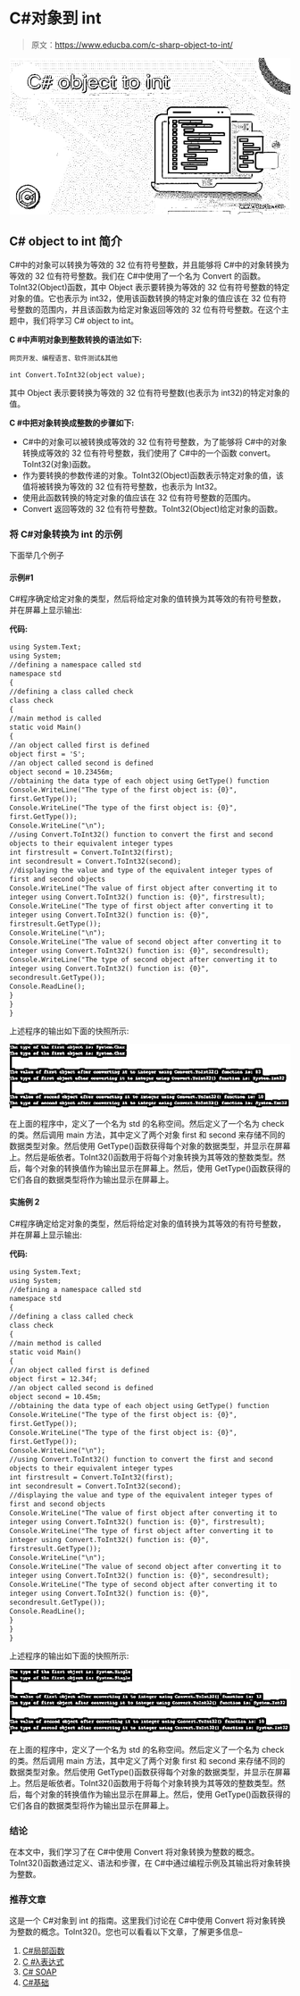 # C#对象到 int

> 原文：<https://www.educba.com/c-sharp-object-to-int/>

![C# object to int](img/9f25ce30da7c2067cf370da9a37eaed2.png)



## C# object to int 简介

C#中的对象可以转换为等效的 32 位有符号整数，并且能够将 C#中的对象转换为等效的 32 位有符号整数。我们在 C#中使用了一个名为 Convert 的函数。ToInt32(Object)函数，其中 Object 表示要转换为等效的 32 位有符号整数的特定对象的值。它也表示为 int32，使用该函数转换的特定对象的值应该在 32 位有符号整数的范围内，并且该函数为给定对象返回等效的 32 位有符号整数。在这个主题中，我们将学习 C# object to int。

**C #中声明对象到整数转换的语法如下:**

<small>网页开发、编程语言、软件测试&其他</small>

```
int Convert.ToInt32(object value);
```

其中 Object 表示要转换为等效的 32 位有符号整数(也表示为 int32)的特定对象的值。

**C #中把对象转换成整数的步骤如下:**

*   C#中的对象可以被转换成等效的 32 位有符号整数，为了能够将 C#中的对象转换成等效的 32 位有符号整数，我们使用了 C#中的一个函数 convert。ToInt32(对象)函数。
*   作为要转换的参数传递的对象。ToInt32(Object)函数表示特定对象的值，该值将被转换为等效的 32 位有符号整数，也表示为 Int32。
*   使用此函数转换的特定对象的值应该在 32 位有符号整数的范围内。
*   Convert 返回等效的 32 位有符号整数。ToInt32(Object)给定对象的函数。

### 将 C#对象转换为 int 的示例

下面举几个例子

#### 示例#1

C#程序确定给定对象的类型，然后将给定对象的值转换为其等效的有符号整数，并在屏幕上显示输出:

**代码:**

```
using System.Text;
using System;
//defining a namespace called std
namespace std
{
//defining a class called check
class check
{
//main method is called
static void Main()
{
//an object called first is defined
object first = 'S';
//an object called second is defined
object second = 10.23456m;
//obtaining the data type of each object using GetType() function
Console.WriteLine("The type of the first object is: {0}", first.GetType());
Console.WriteLine("The type of the first object is: {0}", first.GetType());
Console.WriteLine("\n");
//using Convert.ToInt32() function to convert the first and second objects to their equivalent integer types
int firstresult = Convert.ToInt32(first);
int secondresult = Convert.ToInt32(second);
//displaying the value and type of the equivalent integer types of first and second objects
Console.WriteLine("The value of first object after converting it to integer using Convert.ToInt32() function is: {0}", firstresult);
Console.WriteLine("The type of first object after converting it to integer using Convert.ToInt32() function is: {0}", firstresult.GetType());
Console.WriteLine("\n");
Console.WriteLine("The value of second object after converting it to integer using Convert.ToInt32() function is: {0}", secondresult);
Console.WriteLine("The type of second object after converting it to integer using Convert.ToInt32() function is: {0}", secondresult.GetType());
Console.ReadLine();
}
}
}
```

上述程序的输出如下面的快照所示:

![C# object to int output 1](img/f90369249de248d6901dfca4751e731c.png)



在上面的程序中，定义了一个名为 std 的名称空间。然后定义了一个名为 check 的类。然后调用 main 方法，其中定义了两个对象 first 和 second 来存储不同的数据类型对象。然后使用 GetType()函数获得每个对象的数据类型，并显示在屏幕上。然后是皈依者。ToInt32()函数用于将每个对象转换为其等效的整数类型。然后，每个对象的转换值作为输出显示在屏幕上。然后，使用 GetType()函数获得的它们各自的数据类型将作为输出显示在屏幕上。

#### 实施例 2

C#程序确定给定对象的类型，然后将给定对象的值转换为其等效的有符号整数，并在屏幕上显示输出:

**代码:**

```
using System.Text;
using System;
//defining a namespace called std
namespace std
{
//defining a class called check
class check
{
//main method is called
static void Main()
{
//an object called first is defined
object first = 12.34f;
//an object called second is defined
object second = 10.45m;
//obtaining the data type of each object using GetType() function
Console.WriteLine("The type of the first object is: {0}", first.GetType());
Console.WriteLine("The type of the first object is: {0}", first.GetType());
Console.WriteLine("\n");
//using Convert.ToInt32() function to convert the first and second objects to their equivalent integer types
int firstresult = Convert.ToInt32(first);
int secondresult = Convert.ToInt32(second);
//displaying the value and type of the equivalent integer types of first and second objects
Console.WriteLine("The value of first object after converting it to integer using Convert.ToInt32() function is: {0}", firstresult);
Console.WriteLine("The type of first object after converting it to integer using Convert.ToInt32() function is: {0}", firstresult.GetType());
Console.WriteLine("\n");
Console.WriteLine("The value of second object after converting it to integer using Convert.ToInt32() function is: {0}", secondresult);
Console.WriteLine("The type of second object after converting it to integer using Convert.ToInt32() function is: {0}", secondresult.GetType());
Console.ReadLine();
}
}
}
```

上述程序的输出如下面的快照所示:

![C# object to int output 2](img/6b9a4a4b8997b9bda23d80f81ed64171.png)



在上面的程序中，定义了一个名为 std 的名称空间。然后定义了一个名为 check 的类。然后调用 main 方法，其中定义了两个对象 first 和 second 来存储不同的数据类型对象。然后使用 GetType()函数获得每个对象的数据类型，并显示在屏幕上。然后是皈依者。ToInt32()函数用于将每个对象转换为其等效的整数类型。然后，每个对象的转换值作为输出显示在屏幕上。然后，使用 GetType()函数获得的它们各自的数据类型将作为输出显示在屏幕上。

### 结论

在本文中，我们学习了在 C#中使用 Convert 将对象转换为整数的概念。ToInt32()函数通过定义、语法和步骤，在 C#中通过编程示例及其输出将对象转换为整数。

### 推荐文章

这是一个 C#对象到 int 的指南。这里我们讨论在 C#中使用 Convert 将对象转换为整数的概念。ToInt32()。您也可以看看以下文章，了解更多信息–

1.  [C#局部函数](https://www.educba.com/c-sharp-local-functions/)
2.  [C #λ表达式](https://www.educba.com/c-sharp-lambda-expression/)
3.  [C# SOAP](https://www.educba.com/c-sharp-soap/)
4.  [C#基础](https://www.educba.com/c-sharp-base/)





